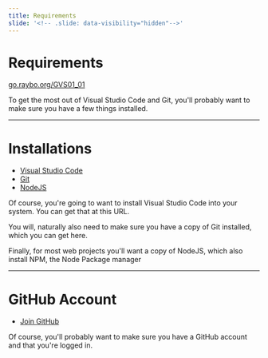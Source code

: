 ```yaml
---
title: Requirements
slide: '<!-- .slide: data-visibility="hidden"-->'
---
```


<!-- .slide: data-state="layout-title" class="bg-dark"-->

# Requirements

<div class="slide-link"><a href="https://go.raybo.org/GVS01_01"><i class="fab fa-slideshare"></i> go.raybo.org/GVS01_01</a></div>

> >

To get the most out of Visual Studio Code and Git, you'll probably want to make sure you have a few things installed.

---

# Installations

- [Visual Studio Code](https://code.visualstudio.com/)
- [Git](https://git-scm.com/)
- [NodeJS](https://nodejs.org/)

> >

Of course, you're going to want to install Visual Studio Code into your system. You can get that at this URL. 

You will, naturally also need to make sure you have a copy of Git installed, which you can get here.

Finally, for most web projects you'll want a copy of NodeJS, which also install NPM, the Node Package manager

---

# GitHub Account

- [Join GitHub](https://github.com/join)

> >

Of course, you'll probably want to make sure you have a  GitHub account and that you're logged in.